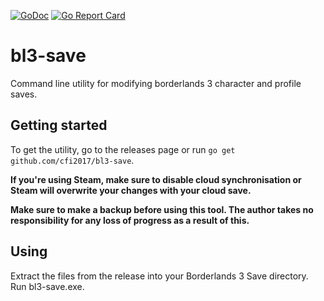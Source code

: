 [![GoDoc](https://godoc.org/github.com/cfi2017/bl3-save?status.svg)](https://godoc.org/github.com/cfi2017/bl3-save)
[![Go Report Card](https://goreportcard.com/badge/github.com/cfi2017/bl3-save)](https://goreportcard.com/report/github.com/cfi2017/bl3-save)

# bl3-save

Command line utility for modifying borderlands 3 character and profile saves.

## Getting started

To get the utility, go to the releases page or run `go get github.com/cfi2017/bl3-save`.

**If you're using Steam, make sure to disable cloud synchronisation or Steam will overwrite your changes with your cloud save.**

**Make sure to make a backup before using this tool. The author takes no responsibility for any loss of progress as a result of this.**

## Using
Extract the files from the release into your Borderlands 3 Save directory. Run bl3-save.exe.